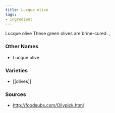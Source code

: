 ```yaml
---
title: Lucque olive
tags:
- ingredient
---
```

Lucque olive These green olives are brine-cured. ,

### Other Names

* Lucque olive

### Varieties

* [[olives]]

### Sources
* http://foodsubs.com/Olivpick.html
